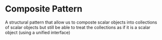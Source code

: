 # Composite Pattern

A structural pattern that allow us to composte scalar objects into collections of scalar objects but still be able to treat the collections as if it is a scalar object (using a unified interface)
